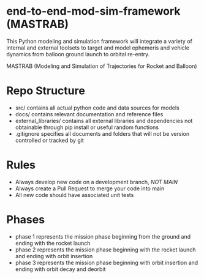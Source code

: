 # end-to-end-mod-sim-framework (MASTRAB)
This Python modeling and simulation framework will integrate a variety of internal and external toolsets to target and model ephemeris and vehicle dynamics from balloon ground launch to orbital re-entry.

MASTRAB (Modeling and Simulation of Trajectories for Rocket and Balloon)

# Repo Structure
* src/ contains all actual python code and data sources for models
* docs/ contains relevant documentation and reference files
* external_libraries/ contains all external libraries and dependencies not obtainable through pip install or useful random functions
* .gitignore specifies all documents and folders that will not be version controlled or tracked by git

# Rules
* Always develop new code on a development branch, *NOT MAIN*
* Always create a Pull Request to merge your code into main
* All new code should have associated unit tests

# Phases
* phase 1 represents the mission phase beginning from the ground and ending with the rocket launch
* phase 2 represents the mission phase beginning with the rocket launch and ending with orbit insertion
* phase 3 represents the mission phase beginning with orbit insertion and ending with orbit decay and deorbit



